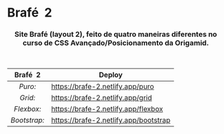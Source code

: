 # Brafé  2

<div align="center">
 
### Site **Brafé (layout 2)**, feito de quatro maneiras diferentes no <br> curso de CSS Avançado/Posicionamento da Origamid. 
<br>
 
|**Brafé  2**|**Deploy**|
|:---:|---|
|*Puro:*|https://brafe-2.netlify.app/puro|
|*Grid:*|https://brafe-2.netlify.app/grid|
|*Flexbox:*|https://brafe-2.netlify.app/flexbox|
|*Bootstrap:*|https://brafe-2.netlify.app/bootstrap|
 
</div>